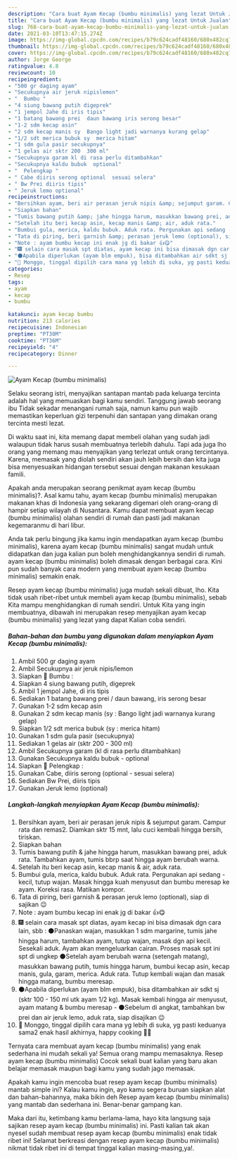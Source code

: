 ```yaml
---
description: "Cara buat Ayam Kecap (bumbu minimalis) yang lezat Untuk Jualan"
title: "Cara buat Ayam Kecap (bumbu minimalis) yang lezat Untuk Jualan"
slug: 768-cara-buat-ayam-kecap-bumbu-minimalis-yang-lezat-untuk-jualan
date: 2021-03-10T13:47:15.274Z
image: https://img-global.cpcdn.com/recipes/b79c624cadf48160/680x482cq70/ayam-kecap-bumbu-minimalis-foto-resep-utama.jpg
thumbnail: https://img-global.cpcdn.com/recipes/b79c624cadf48160/680x482cq70/ayam-kecap-bumbu-minimalis-foto-resep-utama.jpg
cover: https://img-global.cpcdn.com/recipes/b79c624cadf48160/680x482cq70/ayam-kecap-bumbu-minimalis-foto-resep-utama.jpg
author: Jorge George
ratingvalue: 4.8
reviewcount: 10
recipeingredient:
- "500 gr daging ayam"
- "Secukupnya air jeruk nipislemon"
- "  Bumbu "
- "4 siung bawang putih digeprek"
- "1 jempol Jahe di iris tipis"
- "1 batang bawang prei  daun bawang iris serong besar"
- "1-2 sdm kecap asin"
- "2 sdm kecap manis sy  Bango light jadi warnanya kurang gelap"
- "1/2 sdt merica bubuk sy  merica hitam"
- "1 sdm gula pasir secukupnya"
- "1 gelas air sktr 200  300 ml"
- "Secukupnya garam kl di rasa perlu ditambahkan"
- "Secukupnya kaldu bubuk  optional"
- "  Pelengkap "
- " Cabe diiris serong optional  sesuai selera"
- " Bw Prei diiris tipis"
- " Jeruk lemo optional"
recipeinstructions:
- "Bersihkan ayam, beri air perasan jeruk nipis &amp; sejumput garam. Campur rata dan remas2. Diamkan sktr 15 mnt, lalu cuci kembali hingga bersih, tiriskan."
- "Siapkan bahan"
- "Tumis bawang putih &amp; jahe hingga harum, masukkan bawang prei, aduk rata. Tambahkan ayam, tumis bbrp saat hingga ayam berubah warna."
- "Setelah itu beri kecap asin, kecap manis &amp; air, aduk rata."
- "Bumbui gula, merica, kaldu bubuk. Aduk rata. Pergunakan api sedang - kecil, tutup wajan. Masak hingga kuah menyusut dan bumbu meresap ke ayam. Koreksi rasa. Matikan kompor."
- "Tata di piring, beri garnish &amp; perasan jeruk lemo (optional), siap di sajikan 😉"
- "Note : ayam bumbu kecap ini enak jg di bakar 👍😋"
- "🎆 selain cara masak spt diatas, ayam kecap ini bisa dimasak dgn cara lain, sbb : ⚫Panaskan wajan, masukkan 1 sdm margarine, tumis jahe hingga harum, tambahkan ayam, tutup wajan, masak dgn api kecil. Sesekali aduk. Ayam akan mengeluarkan cairan. Proses masak spt ini spt di ungkep ⚫Setelah ayam berubah warna (setengah matang), masukkan bawang putih, tumis hingga harum, bumbui kecap asin, kecap manis, gula, garam, merica. Aduk rata. Tutup kembali wajan dan masak hingga matang, bumbu meresap."
- "⚫Apabila diperlukan (ayam blm empuk), bisa ditambahkan air sdkt sj (sktr 100 - 150 ml utk ayam 1/2 kg). Masak kembali hingga air menyusut, ayam matang &amp; bumbu meresap ⚫Sebelum di angkat, tambahkan bw prei dan air jeruk lemo, aduk rata, siap disajikan 😉"
- "🌟 Monggo, tinggal dipilih cara mana yg lebih di suka, yg pasti keduanya sama2 enak hasil akhirnya, happy cooking 🙏😊"
categories:
- Resep
tags:
- ayam
- kecap
- bumbu

katakunci: ayam kecap bumbu 
nutrition: 213 calories
recipecuisine: Indonesian
preptime: "PT30M"
cooktime: "PT36M"
recipeyield: "4"
recipecategory: Dinner

---
```



![Ayam Kecap (bumbu minimalis)](https://img-global.cpcdn.com/recipes/b79c624cadf48160/680x482cq70/ayam-kecap-bumbu-minimalis-foto-resep-utama.jpg)

Selaku seorang istri, menyajikan santapan mantab pada keluarga tercinta adalah hal yang memuaskan bagi kamu sendiri. Tanggung jawab seorang ibu Tidak sekadar menangani rumah saja, namun kamu pun wajib memastikan keperluan gizi terpenuhi dan santapan yang dimakan orang tercinta mesti lezat.

Di waktu  saat ini, kita memang dapat membeli olahan yang sudah jadi walaupun tidak harus susah membuatnya terlebih dahulu. Tapi ada juga lho orang yang memang mau menyajikan yang terlezat untuk orang tercintanya. Karena, memasak yang diolah sendiri akan jauh lebih bersih dan kita juga bisa menyesuaikan hidangan tersebut sesuai dengan makanan kesukaan famili. 



Apakah anda merupakan seorang penikmat ayam kecap (bumbu minimalis)?. Asal kamu tahu, ayam kecap (bumbu minimalis) merupakan makanan khas di Indonesia yang sekarang digemari oleh orang-orang di hampir setiap wilayah di Nusantara. Kamu dapat membuat ayam kecap (bumbu minimalis) olahan sendiri di rumah dan pasti jadi makanan kegemaranmu di hari libur.

Anda tak perlu bingung jika kamu ingin mendapatkan ayam kecap (bumbu minimalis), karena ayam kecap (bumbu minimalis) sangat mudah untuk didapatkan dan juga kalian pun boleh menghidangkannya sendiri di rumah. ayam kecap (bumbu minimalis) boleh dimasak dengan berbagai cara. Kini pun sudah banyak cara modern yang membuat ayam kecap (bumbu minimalis) semakin enak.

Resep ayam kecap (bumbu minimalis) juga mudah sekali dibuat, lho. Kita tidak usah ribet-ribet untuk membeli ayam kecap (bumbu minimalis), sebab Kita mampu menghidangkan di rumah sendiri. Untuk Kita yang ingin membuatnya, dibawah ini merupakan resep menyajikan ayam kecap (bumbu minimalis) yang lezat yang dapat Kalian coba sendiri.

<!--inarticleads1-->

##### Bahan-bahan dan bumbu yang digunakan dalam menyiapkan Ayam Kecap (bumbu minimalis):

1. Ambil 500 gr daging ayam
1. Ambil Secukupnya air jeruk nipis/lemon
1. Siapkan  🌠 Bumbu :
1. Siapkan 4 siung bawang putih, digeprek
1. Ambil 1 jempol Jahe, di iris tipis
1. Sediakan 1 batang bawang prei / daun bawang, iris serong besar
1. Gunakan 1-2 sdm kecap asin
1. Gunakan 2 sdm kecap manis (sy : Bango light jadi warnanya kurang gelap)
1. Siapkan 1/2 sdt merica bubuk (sy : merica hitam)
1. Gunakan 1 sdm gula pasir (secukupnya)
1. Sediakan 1 gelas air (sktr 200 - 300 ml)
1. Ambil Secukupnya garam (kl di rasa perlu ditambahkan)
1. Gunakan Secukupnya kaldu bubuk - optional
1. Siapkan  🌠 Pelengkap :
1. Gunakan  Cabe, diiris serong (optional - sesuai selera)
1. Sediakan  Bw Prei, diiris tipis
1. Gunakan  Jeruk lemo (optional)




<!--inarticleads2-->

##### Langkah-langkah menyiapkan Ayam Kecap (bumbu minimalis):

1. Bersihkan ayam, beri air perasan jeruk nipis &amp; sejumput garam. Campur rata dan remas2. Diamkan sktr 15 mnt, lalu cuci kembali hingga bersih, tiriskan.
1. Siapkan bahan
1. Tumis bawang putih &amp; jahe hingga harum, masukkan bawang prei, aduk rata. Tambahkan ayam, tumis bbrp saat hingga ayam berubah warna.
1. Setelah itu beri kecap asin, kecap manis &amp; air, aduk rata.
1. Bumbui gula, merica, kaldu bubuk. Aduk rata. Pergunakan api sedang - kecil, tutup wajan. Masak hingga kuah menyusut dan bumbu meresap ke ayam. Koreksi rasa. Matikan kompor.
1. Tata di piring, beri garnish &amp; perasan jeruk lemo (optional), siap di sajikan 😉
1. Note : ayam bumbu kecap ini enak jg di bakar 👍😋
1. 🎆 selain cara masak spt diatas, ayam kecap ini bisa dimasak dgn cara lain, sbb : ⚫Panaskan wajan, masukkan 1 sdm margarine, tumis jahe hingga harum, tambahkan ayam, tutup wajan, masak dgn api kecil. Sesekali aduk. Ayam akan mengeluarkan cairan. Proses masak spt ini spt di ungkep ⚫Setelah ayam berubah warna (setengah matang), masukkan bawang putih, tumis hingga harum, bumbui kecap asin, kecap manis, gula, garam, merica. Aduk rata. Tutup kembali wajan dan masak hingga matang, bumbu meresap.
1. ⚫Apabila diperlukan (ayam blm empuk), bisa ditambahkan air sdkt sj (sktr 100 - 150 ml utk ayam 1/2 kg). Masak kembali hingga air menyusut, ayam matang &amp; bumbu meresap - ⚫Sebelum di angkat, tambahkan bw prei dan air jeruk lemo, aduk rata, siap disajikan 😉
1. 🌟 Monggo, tinggal dipilih cara mana yg lebih di suka, yg pasti keduanya sama2 enak hasil akhirnya, happy cooking 🙏😊




Ternyata cara membuat ayam kecap (bumbu minimalis) yang enak sederhana ini mudah sekali ya! Semua orang mampu memasaknya. Resep ayam kecap (bumbu minimalis) Cocok sekali buat kalian yang baru akan belajar memasak maupun bagi kamu yang sudah jago memasak.

Apakah kamu ingin mencoba buat resep ayam kecap (bumbu minimalis) mantab simple ini? Kalau kamu ingin, ayo kamu segera buruan siapkan alat dan bahan-bahannya, maka bikin deh Resep ayam kecap (bumbu minimalis) yang mantab dan sederhana ini. Benar-benar gampang kan. 

Maka dari itu, ketimbang kamu berlama-lama, hayo kita langsung saja sajikan resep ayam kecap (bumbu minimalis) ini. Pasti kalian tak akan nyesel sudah membuat resep ayam kecap (bumbu minimalis) enak tidak ribet ini! Selamat berkreasi dengan resep ayam kecap (bumbu minimalis) nikmat tidak ribet ini di tempat tinggal kalian masing-masing,ya!.

